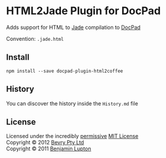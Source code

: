 # HTML2Jade Plugin for DocPad
Adds support for HTML to [Jade](http://jade-lang.com/) compilation to [DocPad](https://github.com/bevry/docpad)

Convention:  `.jade.html`


## Install

```
npm install --save docpad-plugin-html2coffee
```


## History
You can discover the history inside the `History.md` file


## License
Licensed under the incredibly [permissive](http://en.wikipedia.org/wiki/Permissive_free_software_licence) [MIT License](http://creativecommons.org/licenses/MIT/)
<br/>Copyright &copy; 2012 [Bevry Pty Ltd](http://bevry.me)
<br/>Copyright &copy; 2011 [Benjamin Lupton](http://balupton.com)